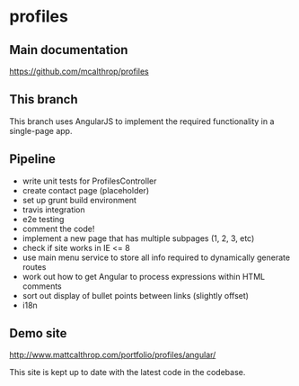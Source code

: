 profiles
====

## Main documentation
https://github.com/mcalthrop/profiles

## This branch
This branch uses AngularJS to implement the required functionality in a single-page app.

## Pipeline
- write unit tests for ProfilesController
- create contact page (placeholder)
- set up grunt build environment
- travis integration
- e2e testing
- comment the code!
- implement a new page that has multiple subpages (1, 2, 3, etc)
- check if site works in IE <= 8
- use main menu service to store all info required to dynamically generate routes
- work out how to get Angular to process expressions within HTML comments
- sort out display of bullet points between links (slightly offset)
- i18n

## Demo site
http://www.mattcalthrop.com/portfolio/profiles/angular/

This site is kept up to date with the latest code in the codebase.
